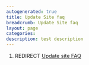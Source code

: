 ```yaml
---
autogenerated: true
title: Update Site faq
breadcrumb: Update Site faq
layout: page
categories: 
description: test description
---
```


1.  REDIRECT [Update site FAQ](Update_site_FAQ)
